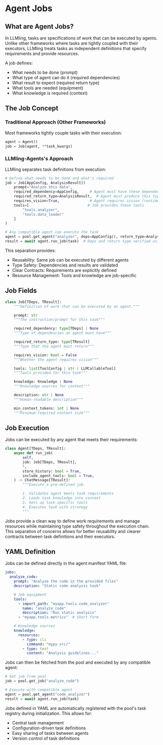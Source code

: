 # Agent Jobs

## What are Agent Jobs?

In LLMling, tasks are specifications of work that can be executed by agents.
Unlike other frameworks where tasks are tightly coupled with their executors,
LLMling treats tasks as independent definitions that specify requirements and provide resources.

A job defines:

- What needs to be done (prompt)
- What type of agent can do it (required dependencies)
- What result to expect (required return type)
- What tools are needed (equipment)
- What knowledge is required (context)

## The Job Concept

### Traditional Approach (Other Frameworks)

Most frameworks tightly couple tasks with their execution:

```python
agent = Agent()
job = Job(agent, **task_kwargs)
```

### LLMling-Agents's Approach

LLMling separates task definitions from execution:

```python
# Define what needs to be done and what's required
job = Job[AppConfig, AnalysisResult](
    prompt="Analyze this data",
    required_dependency=AppConfig,     # Agent must have these dependencies
    required_return_type=AnalysisResult,  # Agent must produce this type
    requires_vision=True,              # Agent requires vision (runtime-checked)
    tools=[                           # Job provides these tools
        "tools.analyzer",
        "tools.data_loader"
    ]
)

# Any compatible agent can execute the task
agent = pool.get_agent("analyzer", deps=AppConfig(), return_type=AnalysisResult)
result = await agent.run_job(task)  # Deps and return type verified using typing and runtime checks
```

This separation provides:

- Reusability: Same job can be executed by different agents
- Type Safety: Dependencies and results are validated
- Clear Contracts: Requirements are explicitly defined
- Resource Management: Tools and knowledge are job-specific

## Job Fields

```python
class Job[TDeps, TResult]:
    """Definition of work that can be executed by an agent."""

    prompt: str
    """The instruction/prompt for this task"""

    required_dependency: type[TDeps] | None
    """Type of dependencies an agent must have"""

    required_return_type: type[TResult]
    """Type that the agent must return"""

    requires_vision: bool = False
    """Whether the agent requires vision"""

    tools: list[ToolConfig | str | LLMCallableTool]
    """Tools provided for this task"""

    knowledge: Knowledge | None
    """Knowledge sources for context"""

    description: str | None
    """Human-readable description"""

    min_context_tokens: int | None
    """Minimum required context size"""
```

## Job Execution

Jobs can be executed by any agent that meets their requirements:

```python
class Agent[TDeps, TResult]:
    async def run_job(
        self,
        job: Job[TDeps, TResult],
        *,
        store_history: bool = True,
        include_agent_tools: bool = True,
    ) -> ChatMessage[TResult]:
        """Execute a pre-defined job.

        1. Validates agent meets task requirements
        2. Loads task knowledge into context
        3. Sets up task-specific tools
        4. Executes task with strategy
        """
```

Jobs provide a clean way to define work requirements and manage resources while maintaining type safety throughout the execution chain.
This separation of concerns allows for better reusability and clearer contracts between task definitions and their executors.


## YAML Definition

Jobs can be defined directly in the agent manifest YAML file:

```yaml
jobs:
  analyze_code:
    prompt: "Analyze the code in the provided files"
    description: "Static code analysis task"

    # Job equipment
    tools:
      - import_path: "myapp.tools.code_analyzer"
        name: "analyze_code"
        description: "Run static analysis"
      - "myapp.tools.metrics"  # Short form

    # Knowledge sources
    knowledge:
      resources:
        - type: cli
          command: "mypy src/"
        - type: text
          content: "Analysis guidelines..."
```

Jobs can then be fetched from the pool and executed by any compatible agent:

```python
# Get job from pool
job = pool.get_job("analyze_code")

# Execute with compatible agent
agent = pool.get_agent("code_analyzer")
result = await agent.run_job(task)
```

Jobs defined in YAML are automatically registered with the pool's task registry during initialization. This allows for:

- Central task management
- Configuration-driven task definitions
- Easy sharing of tasks between agents
- Version control of task definitions
